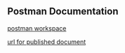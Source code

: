 ## Postman Documentation

[postman workspace](https://www.postman.com/chaudhuree/workspace/todo-ostad/collection/20773865-00a9b67e-20b4-4471-a2bd-e183c186888e?action=share&creator=20773865)

[url for published document](https://documenter.getpostman.com/view/20773865/2s8Z6zyrFz)
